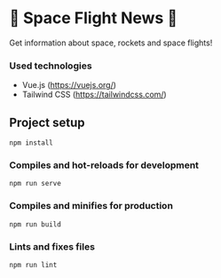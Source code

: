 # 🚀 Space Flight News 🚀
<p>Get information about space, rockets and space flights!</p>

### Used technologies

* Vue.js (https://vuejs.org/) 
* Tailwind CSS (https://tailwindcss.com/)

## Project setup
```
npm install
```

### Compiles and hot-reloads for development
```
npm run serve
```

### Compiles and minifies for production
```
npm run build
```

### Lints and fixes files
```
npm run lint
```

